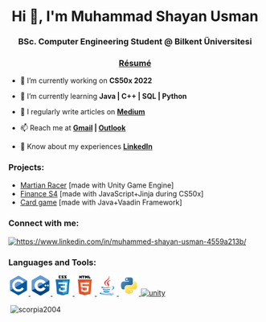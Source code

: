 <h1 align="center">Hi 👋, I'm Muhammad Shayan Usman</h1>
<h3 align="center">BSc. Computer Engineering Student @ Bilkent Üniversitesi</h3>
<h3 align="center"><a href="https://github.com/SCORPIA2004/SCORPIA2004.github.io/blob/6ac981087267fe05264dace0e91402448545d903/Muhammad%20Shayan%20Usman%20-%20Resume.pdf" target="blank">Résumé</a></h3>

- 🔭 I’m currently working on **CS50x 2022**

- 🌱 I’m currently learning **Java | C++ | SQL | Python**

- 📝 I regularly write articles on **[Medium](https://medium.com/@mshayanalwaha)**

- 📫 Reach me at **[Gmail](mailto:mshayanalwaha@gmail.com?subject=Hello%20there!) | [Outlook](mailto:mshayanalwaha@outlook.com?subject=Hello%20there!)**

- 📄 Know about my experiences **[LinkedIn](https://www.linkedin.com/in/muhammed-shayan-usman-4559a213b/)**

<h3 align="left">Projects:</h3>
<ul>
  <li><a href="https://scorpia2004.itch.io/martian-racer" target="blank">Martian Racer</a> [made with Unity Game Engine]</li>
  <li><a href="https://finance-s4.herokuapp.com/" target="blank">Finance S4</a> [made with JavaScript+Jinja during CS50x]</li>
  <li><a href="https://github.com/SCORPIA2004/CS-102-Project-ATLA-g1I" target="blank">Card game</a> [made with Java+Vaadin Framework]</li>

</ul>
</p>

<h3 align="left">Connect with me:</h3>
<p align="left">
<a href="https://www.linkedin.com/in/muhammed-shayan-usman/" target="blank"><img align="center" src="https://raw.githubusercontent.com/rahuldkjain/github-profile-readme-generator/master/src/images/icons/Social/linked-in-alt.svg" alt="https://www.linkedin.com/in/muhammed-shayan-usman-4559a213b/" height="30" width="40" /></a>
</p>

<h3 align="left">Languages and Tools:</h3>
<p align="left"> <a href="https://www.cprogramming.com/" target="_blank" rel="noreferrer"> <img src="https://raw.githubusercontent.com/devicons/devicon/master/icons/c/c-original.svg" alt="c" width="40" height="40"/> </a> <a href="https://www.w3schools.com/cpp/" target="_blank" rel="noreferrer"> <img src="https://raw.githubusercontent.com/devicons/devicon/master/icons/cplusplus/cplusplus-original.svg" alt="cplusplus" width="40" height="40"/> </a> <a href="https://www.w3schools.com/css/" target="_blank" rel="noreferrer"> <img src="https://raw.githubusercontent.com/devicons/devicon/master/icons/css3/css3-original-wordmark.svg" alt="css3" width="40" height="40"/> </a> <a href="https://www.w3.org/html/" target="_blank" rel="noreferrer"> <img src="https://raw.githubusercontent.com/devicons/devicon/master/icons/html5/html5-original-wordmark.svg" alt="html5" width="40" height="40"/> </a> <a href="https://www.java.com" target="_blank" rel="noreferrer"> <img src="https://raw.githubusercontent.com/devicons/devicon/master/icons/java/java-original.svg" alt="java" width="40" height="40"/> </a> <a href="https://www.python.org" target="_blank" rel="noreferrer"> <img src="https://raw.githubusercontent.com/devicons/devicon/master/icons/python/python-original.svg" alt="python" width="40" height="40"/> </a> <a href="https://unity.com/" target="_blank" rel="noreferrer"> <img src="https://www.vectorlogo.zone/logos/unity3d/unity3d-icon.svg" alt="unity" width="40" height="40"/> </a> </p>

<p>&nbsp;<img align="center" src="https://github-readme-stats.vercel.app/api?username=scorpia2004&show_icons=true&theme=dark&title_color=ff9500&locale=en" alt="scorpia2004" /></p>
